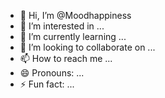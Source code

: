 - 👋 Hi, I’m @Moodhappiness
- 👀 I’m interested in ...
- 🌱 I’m currently learning ...
- 💞️ I’m looking to collaborate on ...
- 📫 How to reach me ...
- 😄 Pronouns: ...
- ⚡ Fun fact: ...

<!---
Moodhappiness/Moodhappiness is a ✨ special ✨ repository because its `README.md` (this file) appears on your GitHub profile.
You can click the Preview link to take a look at your changes.
--->
